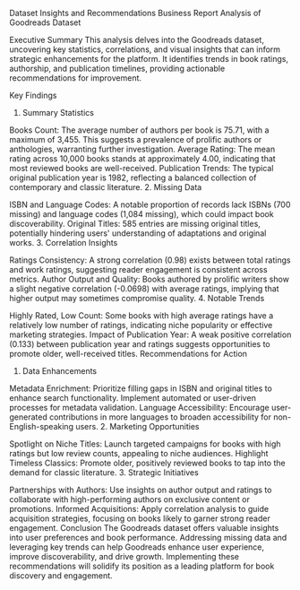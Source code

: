 Dataset Insights and Recommendations
Business Report
Analysis of Goodreads Dataset

Executive Summary
This analysis delves into the Goodreads dataset, uncovering key statistics, correlations, and visual insights that can inform strategic enhancements for the platform. It identifies trends in book ratings, authorship, and publication timelines, providing actionable recommendations for improvement.

Key Findings

1. Summary Statistics

Books Count: The average number of authors per book is 75.71, with a maximum of 3,455. This suggests a prevalence of prolific authors or anthologies, warranting further investigation.
Average Rating: The mean rating across 10,000 books stands at approximately 4.00, indicating that most reviewed books are well-received.
Publication Trends: The typical original publication year is 1982, reflecting a balanced collection of contemporary and classic literature.
2. Missing Data

ISBN and Language Codes: A notable proportion of records lack ISBNs (700 missing) and language codes (1,084 missing), which could impact book discoverability.
Original Titles: 585 entries are missing original titles, potentially hindering users' understanding of adaptations and original works.
3. Correlation Insights

Ratings Consistency: A strong correlation (0.98) exists between total ratings and work ratings, suggesting reader engagement is consistent across metrics.
Author Output and Quality: Books authored by prolific writers show a slight negative correlation (-0.0698) with average ratings, implying that higher output may sometimes compromise quality.
4. Notable Trends

Highly Rated, Low Count: Some books with high average ratings have a relatively low number of ratings, indicating niche popularity or effective marketing strategies.
Impact of Publication Year: A weak positive correlation (0.133) between publication year and ratings suggests opportunities to promote older, well-received titles.
Recommendations for Action

1. Data Enhancements

Metadata Enrichment: Prioritize filling gaps in ISBN and original titles to enhance search functionality. Implement automated or user-driven processes for metadata validation.
Language Accessibility: Encourage user-generated contributions in more languages to broaden accessibility for non-English-speaking users.
2. Marketing Opportunities

Spotlight on Niche Titles: Launch targeted campaigns for books with high ratings but low review counts, appealing to niche audiences.
Highlight Timeless Classics: Promote older, positively reviewed books to tap into the demand for classic literature.
3. Strategic Initiatives

Partnerships with Authors: Use insights on author output and ratings to collaborate with high-performing authors on exclusive content or promotions.
Informed Acquisitions: Apply correlation analysis to guide acquisition strategies, focusing on books likely to garner strong reader engagement.
Conclusion
The Goodreads dataset offers valuable insights into user preferences and book performance. Addressing missing data and leveraging key trends can help Goodreads enhance user experience, improve discoverability, and drive growth. Implementing these recommendations will solidify its position as a leading platform for book discovery and engagement.
